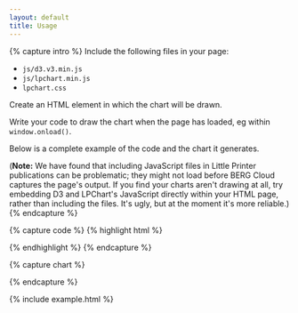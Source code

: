 ```yaml
---
layout: default
title: Usage
---
```



{% capture intro %}
Include the following files in your page:

* `js/d3.v3.min.js`
* `js/lpchart.min.js`
* `lpchart.css`

Create an HTML element in which the chart will be drawn.

Write your code to draw the chart when the page has loaded, eg within
`window.onload()`.

Below is a complete example of the code and the chart it generates.

(**Note:** We have found that including JavaScript files in Little
Printer publications can be problematic; they might not load before BERG Cloud
captures the page's output. If you find your charts aren't drawing at all, try
embedding D3 and LPChart's JavaScript directly within your HTML page, rather
than including the files. It's ugly, but at the moment it's more reliable.)
{% endcapture %}

{% capture code %}
{% highlight html %}
<!DOCTYPE html>
<html lang="en-gb">
<head>
  <!-- Include both d3 and LPChart -->
  <script src="js/d3.v3.min.js"></script>
  <script src="js/lpchart.min.js"></script>

  <!-- The default chart styles -->
  <link rel="stylesheet" href="lpchart.css">

  <script>
{% endhighlight %}
{% highlight javascript %}
    // Run the chart code on load:
    window.onload = function() {
{% include code/intro.html %}
    };
{% endhighlight %}
{% highlight html %}
  </script>
</head>
<body>
  <!-- The element that the chart will be drawn in -->
  <div id="chart-intro"></div>
</body>
</html>
{% endhighlight %}
{% endcapture %}


{% capture chart %}
<div class="pub">
    <div id="chart-intro"> </div>
</div>
<script>
loadstack.push(function(win){
    {% include code/intro.html %}
});
</script>
{% endcapture %}

{% include example.html %}
